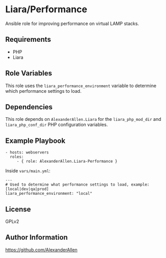 Liara/Performance
=============

Ansible role for improving performance on virtual LAMP stacks.

Requirements
------------

- PHP
- Liara

Role Variables
--------------

This role uses the `liara_performance_environment` variable to determine which performance
settings to load.

Dependencies
------------

This role depends on `AlexanderAllen.Liara` for the `liara_php_mod_dir` and `liara_php_conf_dir`
PHP configuration variables.

Example Playbook
----------------

    - hosts: webservers
      roles:
         - { role: AlexanderAllen.Liara-Performance }

Inside `vars/main.yml`:

    ---
    # Used to determine what performance settings to load, example: [local|dev|qa|prod]
    liara_performance_environment: "local"

License
-------

GPLv2

Author Information
------------------

https://github.com/AlexanderAllen
